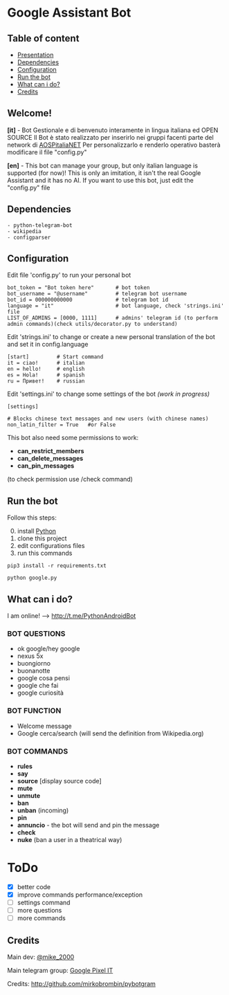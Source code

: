 # Google Assistant Bot

## Table of content
- [Presentation](https://github.com/mik3sw/GoogleAssistantBot#Welcome)
- [Dependencies](https://github.com/mik3sw/GoogleAssistantBot#Dependencies)
- [Configuration](https://github.com/mik3sw/GoogleAssistantBot#Configuration)
- [Run the bot](https://github.com/mik3sw/GoogleAssistantBot#Run-the-bot)
- [What can i do?](https://github.com/mik3sw/GoogleAssistantBot#What-can-i-do)
- [Credits](https://github.com/mik3sw/GoogleAssistantBot#Credits)

## Welcome!

**[it]** - 
Bot Gestionale e di benvenuto interamente in lingua italiana ed OPEN SOURCE
Il Bot è stato realizzato per inserirlo nei gruppi facenti parte del network di [AOSPitaliaNET](https://t.me/aospitaliaNET)
Per personalizzarlo e renderlo operativo basterà modificare il file "config.py"

**[en]** - 
This bot can manage your group, but only italian language is supported (for now)!
This is only an imitation, it isn't the real Google Assistant and it has no AI.
If you want to use this bot, just edit the "config.py" file


## Dependencies
```
- python-telegram-bot
- wikipedia
- configparser
```

## Configuration

Edit file 'config.py' to run your personal bot
```
bot_token = "Bot token here"       # bot token
bot_username = "@username"         # telegram bot username
bot_id = 000000000000              # telegram bot id
language = "it"                    # bot language, check 'strings.ini' file
LIST_OF_ADMINS = [0000, 1111]      # admins' telegram id (to perform admin commands)(check utils/decorator.py to understand)
```

Edit 'strings.ini' to change or create a new personal translation of the bot and set it in config.language
```
[start]         # Start command
it = ciao!      # italian
en = hello!     # english
es = Hola!      # spanish
ru = Привет!    # russian
```

Edit 'settings.ini' to change some settings of the bot *(work in progress)*
```
[settings]

# Blocks chinese text messages and new users (with chinese names)
non_latin_filter = True   #or False
```

This bot also need some permissions to work:
- **can_restrict_members**
- **can_delete_messages**
- **can_pin_messages**

(to check permission use /check command)

## Run the bot

Follow this steps:

0) install [Python](https://www.python.org/)
1) clone this project
2) edit configurations files
3) run this commands
```
pip3 install -r requirements.txt

python google.py

```

## What can i do?
I am online! --> http://t.me/PythonAndroidBot

### BOT QUESTIONS

- ok google/hey google
- nexus 5x
- buongiorno
- buonanotte
- google cosa pensi
- google che fai
- google curiosità


### BOT FUNCTION

- Welcome message
- Google cerca/search <something> (will send the definition from Wikipedia.org)


### BOT COMMANDS

- **rules** 
- **say** <text here>
- **source** [display source code]
- **mute**
- **unmute**
- **ban**
- **unban** (incoming)
- **pin**
- **annuncio** <text here> - the bot will send and pin the message
- **check**
- **nuke** (ban a user in a theatrical way)

# ToDo

- [x] better code
- [x] improve commands performance/exception
- [ ] settings command
- [ ] more questions
- [ ] more commands

## Credits

Main dev: [@mike_2000](https://t.me/mike_2000)

Main telegram group: [Google Pixel IT](https://t.me/googlepixelit)

Credits: http://github.com/mirkobrombin/pybotgram
